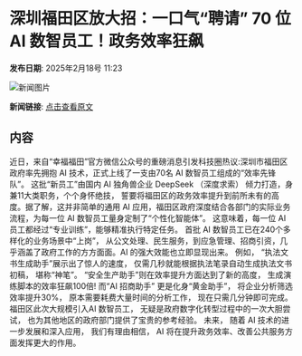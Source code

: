 # 深圳福田区放大招：一口气“聘请” 70 位 AI 数智员工！政务效率狂飙

**发布日期**: 2025年2月18号 11:23

![新闻图片](https://pic.chinaz.com/picmap/202501251530244220_9.jpg)

**新闻链接**: [点击查看原文](https://www.aibase.com/zh/news/15464)

## 内容

近日，来自“幸福福田”官方微信公众号的重磅消息引发科技圈热议:深圳市福田区政府率先拥抱 AI 技术，正式上线了一支由70名 AI 数智员工组成的“效率先锋队”。 这批“新员工”由国内 AI 独角兽企业 DeepSeek （深度求索） 倾力打造，身兼11大类职务，个个身怀绝技， 誓要将福田区的政务效率提升到前所未有的高度。据了解，这并非简单的通用 AI 应用，福田区政府深度结合各部门的实际业务流程，为每一位 AI 数智员工量身定制了“个性化智能体”。 这意味着，每一位 AI 员工都经过“专业训练”，能够精准执行特定任务。 首批 AI 数智员工已在240个多样化的业务场景中“上岗”， 从公文处理、民生服务，到应急管理、招商引资，几乎涵盖了政府工作的方方面面。AI 的强大效能也立即显现出来。 例如， “执法文书生成助手”展示出了惊人的速度， 仅需几秒就能根据执法笔录自动生成执法文书初稿， 堪称“神笔”。 “安全生产助手”则在效率提升方面达到了新的高度， 生成演练脚本的效率狂飙100倍! 而“AI 招商助手” 更是化身“黄金助手”， 将企业分析筛选效率提升30%， 原本需要耗费大量时间的分析工作， 现在只需几分钟即可完成。福田区此次大规模引入AI 数智员工， 无疑是政府数字化转型过程中的一次大胆尝试， 也为其他地区的政府部门提供了宝贵的参考经验。 未来， 随着 AI 技术的进一步发展和深入应用， 我们有理由相信， AI 将在提升政务效率、改善公共服务方面发挥更大的作用。
